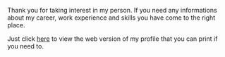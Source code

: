 Thank you for taking interest in my person. If you need any informations about my career, work experience and skills you have come to the right place.

Just click [here](http://tmaciej.github.io/my-profile) to view the web version of my profile that you can print if you need to.
